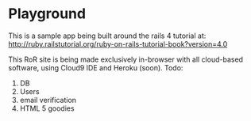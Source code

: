 Playground
==========
This is a sample app being built around the rails 4 tutorial at:
<a href="http://ruby.railstutorial.org/ruby-on-rails-tutorial-book?version=4.0">http://ruby.railstutorial.org/ruby-on-rails-tutorial-book?version=4.0</a>

This RoR site is being made exclusively in-browser with all cloud-based software, using Cloud9 IDE and Heroku (soon).
Todo:
1. DB
2. Users
3. email verification
4. HTML 5 goodies